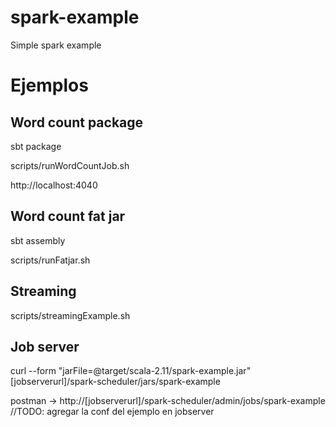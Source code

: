 # spark-example
Simple spark example

# Ejemplos

## Word count package
sbt package

scripts/runWordCountJob.sh

http://localhost:4040

## Word count fat jar
sbt assembly

scripts/runFatjar.sh

## Streaming
scripts/streamingExample.sh

## Job server
curl --form "jarFile=@target/scala-2.11/spark-example.jar" [jobserverurl]/spark-scheduler/jars/spark-example

postman -> http://[jobserverurl]/spark-scheduler/admin/jobs/spark-example
//TODO: agregar la conf del ejemplo en jobserver
